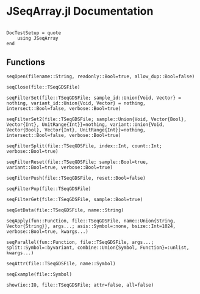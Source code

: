 # JSeqArray.jl Documentation

```@contents
```

```@meta
DocTestSetup = quote
	using JSeqArray
end
```


## Functions

```@docs
seqOpen(filename::String, readonly::Bool=true, allow_dup::Bool=false)
```

```@docs
seqClose(file::TSeqGDSFile)
```

```@docs
seqFilterSet(file::TSeqGDSFile; sample_id::Union{Void, Vector} = nothing, variant_id::Union{Void, Vector} = nothing, intersect::Bool=false, verbose::Bool=true)
```

```@docs
seqFilterSet2(file::TSeqGDSFile; sample::Union{Void, Vector{Bool}, Vector{Int}, UnitRange{Int}}=nothing, variant::Union{Void, Vector{Bool}, Vector{Int}, UnitRange{Int}}=nothing, intersect::Bool=false, verbose::Bool=true)
```

```@docs
seqFilterSplit(file::TSeqGDSFile, index::Int, count::Int; verbose::Bool=true)
```

```@docs
seqFilterReset(file::TSeqGDSFile; sample::Bool=true, variant::Bool=true, verbose::Bool=true)
```

```@docs
seqFilterPush(file::TSeqGDSFile, reset::Bool=false)
```

```@docs
seqFilterPop(file::TSeqGDSFile)
```

```@docs
seqFilterGet(file::TSeqGDSFile, sample::Bool=true)
```

```@docs
seqGetData(file::TSeqGDSFile, name::String)
```

```@docs
seqApply(fun::Function, file::TSeqGDSFile, name::Union{String, Vector{String}}, args...; asis::Symbol=:none, bsize::Int=1024, verbose::Bool=true, kwargs...)
```

```@docs
seqParallel(fun::Function, file::TSeqGDSFile, args...; split::Symbol=:byvariant, combine::Union{Symbol, Function}=:unlist, kwargs...)
```

```@docs
seqAttr(file::TSeqGDSFile, name::Symbol)
```

```@docs
seqExample(file::Symbol)
```

```@docs
show(io::IO, file::TSeqGDSFile; attr=false, all=false)
```
